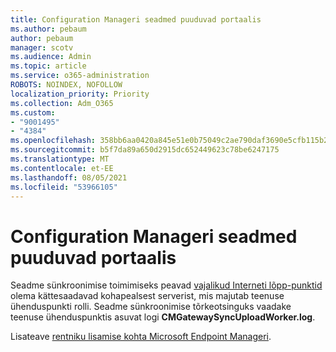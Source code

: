 ```yaml
---
title: Configuration Manageri seadmed puuduvad portaalis
ms.author: pebaum
author: pebaum
manager: scotv
ms.audience: Admin
ms.topic: article
ms.service: o365-administration
ROBOTS: NOINDEX, NOFOLLOW
localization_priority: Priority
ms.collection: Adm_O365
ms.custom:
- "9001495"
- "4384"
ms.openlocfilehash: 358bb6aa0420a845e51e0b75049c2ae790daf3690e5cfb115b234d82a29e93a7
ms.sourcegitcommit: b5f7da89a650d2915dc652449623c78be6247175
ms.translationtype: MT
ms.contentlocale: et-EE
ms.lasthandoff: 08/05/2021
ms.locfileid: "53966105"
---
```

# <a name="configuration-manager-devices-missing-in-the-portal"></a>Configuration Manageri seadmed puuduvad portaalis

Seadme sünkroonimise toimimiseks peavad [vajalikud Interneti lõpp-punktid](https://docs.microsoft.com/configmgr/tenant-attach/device-sync-actions#internet-endpoints) olema kättesaadavad kohapealsest serverist, mis majutab teenuse ühenduspunkti rolli. Seadme sünkroonimise tõrkeotsinguks vaadake teenuse ühenduspunktis asuvat logi **CMGatewaySyncUploadWorker.log**.

Lisateave [rentniku lisamise kohta Microsoft Endpoint Manageri](https://docs.microsoft.com/configmgr/tenant-attach/).
